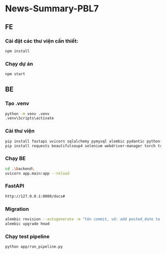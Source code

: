 # News-Summary-PBL7
## FE

### Cài đặt các thư viện cần thiết:

```sh
npm install
```

### Chạy dự án

```sh
npm start
```

## BE

### Tạo .venv

```sh
python -m venv .venv 
.venv\Scripts\activate  
```

### Cài thư viện

```sh
pip install fastapi uvicorn sqlalchemy pymysql alembic pydantic python-dotenv  
pip install requests beautifulsoup4 selenium webdriver-manager torch transformers numpy feedparser gdown time  
```

### Chạy BE

```sh
cd .\backend\    
uvicorn app.main:app --reload  
```

### FastAPI

```sh
http://127.0.0.1:8000/docs# 
```

### Migration

```sh
alembic revision --autogenerate -m "tên commit, vd: add posted_date to articles"
alembic upgrade head
```

### Chạy test pipeline

```sh
python app/run_pipeline.py  
```
